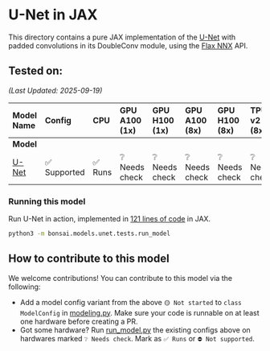 # U-Net in JAX

This directory contains a pure JAX implementation of the [U-Net](https://arxiv.org/abs/1505.04597) with padded convolutions in its DoubleConv module, using the [Flax NNX](https://flax.readthedocs.io/en/v0.8.3/experimental/nnx/index.html) API.


## Tested on:  
*(Last Updated: 2025-09-19)*

 

| Model Name | Config | CPU | GPU A100 (1x) | GPU H100 (1x) | GPU A100 (8x) | GPU H100 (8x) | TPU v2 (8x) | TPU v5e (1x) |
| :--- | :--- | :--- | :--- | :--- | :--- | :--- | :--- | :--- |
| **Model** | | | | | | | | |
| [U-Net](https://arxiv.org/abs/1505.04597) | ✅ Supported | ✅ Runs | ❔ Needs check | ❔ Needs check | ❔ Needs check | ❔ Needs check |❔ Needs check | ❔ Needs check |


### Running this model

Run U-Net in action, implemented in [121 lines of code](modeling.py) in JAX.

```sh
python3 -m bonsai.models.unet.tests.run_model
```


## How to contribute to this model

We welcome contributions! You can contribute to this model via the following:
* Add a model config variant from the above `🟡 Not started` to `class ModelConfig` in [modeling.py](modeling.py). Make sure your code is runnable on at least one hardware before creating a PR.
* Got some hardware? Run [run_model.py](tests/run_model.py) the existing configs above on hardwares marked `❔ Needs check`. Mark as `✅ Runs` or `⛔️ Not supported`.
